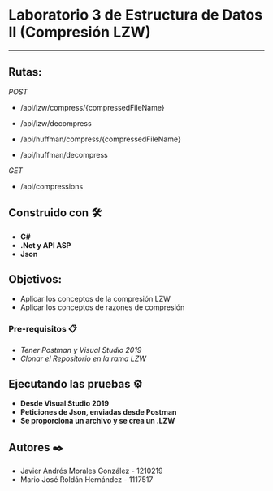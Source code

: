 # Laboratorio 3 de Estructura de Datos II (Compresión LZW)

-----------------------------
## Rutas:

*POST*

- /api/lzw/compress/{compressedFileName}
- /api/lzw/decompress

- /api/huffman/compress/{compressedFileName}
- /api/huffman/decompress

*GET*

- /api/compressions


## Construido con 🛠️

- **C#**
- **.Net y API ASP**
- **Json**

## Objetivos:

- Aplicar los conceptos de la compresión LZW
- Aplicar los conceptos de razones de compresión

### Pre-requisitos 📋

- *Tener Postman y Visual Studio 2019*
- *Clonar el Repositorio en la rama LZW*

## Ejecutando las pruebas ⚙️

- **Desde Visual Studio 2019**
- **Peticiones de Json, enviadas desde Postman**
- **Se proporciona un archivo y se crea un .LZW**

## Autores ✒️

- Javier Andrés Morales González - 1210219
- Mario José Roldán Hernández - 1117517



